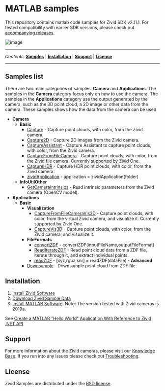# MATLAB samples

This repository contains matlab code samples for Zivid SDK v2.11.1. For
tested compatibility with earlier SDK versions, please check out
[accompanying
releases](https://github.com/zivid/zivid-matlab-samples/tree/master/../../releases).

![image](https://www.zivid.com/hubfs/softwarefiles/images/zivid-generic-github-header.png)



---

*Contents:*
[**Samples**](#Samples-list) |
[**Installation**](#Installation) |
[**Support**](#Support) |
[**License**](#License)

---



## Samples list

There are two main categories of samples: **Camera** and
**Applications**. The samples in the **Camera** category focus only on
how to use the camera. The samples in the **Applications** category use
the output generated by the camera, such as the 3D point cloud, a 2D
image or other data from the camera. These samples shows how the data
from the camera can be used.

  - **Camera**
      - **Basic**
          - [Capture](https://github.com/zivid/zivid-matlab-samples/tree/master/source/Camera/Basic/Capture.m) - Capture point clouds, with color, from the Zivid camera.
          - [Capture2D](https://github.com/zivid/zivid-matlab-samples/tree/master/source/Camera/Basic/Capture2D.m) - Capture 2D images from the Zivid camera.
          - [CaptureAssistant](https://github.com/zivid/zivid-matlab-samples/tree/master/source/Camera/Basic/CaptureAssistant.m) - Capture Assistant to capture point clouds, with color,
            from the Zivid camera.
          - [CaptureFromFileCamera](https://github.com/zivid/zivid-matlab-samples/tree/master/source/Camera/Basic/CaptureFromFileCamera.m) - Capture point clouds, with color, from the Zivid file
            camera. Currently supported by Zivid One.
          - [CaptureHDR](https://github.com/zivid/zivid-matlab-samples/tree/master/source/Camera/Basic/CaptureHDR.m) - Capture HDR point clouds, with color, from the Zivid
            camera.
          - [zividApplication](https://github.com/zivid/zivid-matlab-samples/tree/master/source/Camera/Basic/zividApplication.m) - application = zividApplication(folder)
      - **InfoUtilOther**
          - [GetCameraIntrinsics](https://github.com/zivid/zivid-matlab-samples/tree/master/source/Camera/InfoUtilOther/GetCameraIntrinsics.m) - Read intrinsic parameters from the Zivid camera (OpenCV
            model).
  - **Applications**
      - **Basic**
          - **Visualization**
              - [CaptureFromFileCameraVis3D](https://github.com/zivid/zivid-matlab-samples/tree/master/source/Applications/Basic/Visualization/CaptureFromFileCameraVis3D.m) - Capture point clouds, with color, from the virtual
                Zivid camera, and visualize it. Currently supported by
                Zivid One.
              - [CaptureVis3D](https://github.com/zivid/zivid-matlab-samples/tree/master/source/Applications/Basic/Visualization/CaptureVis3D.m) - Capture point clouds, with color, from the Zivid
                camera, and visualize it.
          - **FileFormats**
              - [convertZDF](https://github.com/zivid/zivid-matlab-samples/tree/master/source/Applications/Basic/FileFormats/convertZDF.m) - convertZDF(inputFileName,outputFileFormat)
              - [ReadIterateZDF](https://github.com/zivid/zivid-matlab-samples/tree/master/source/Applications/Basic/FileFormats/ReadIterateZDF.m) - Read point cloud data from a ZDF file, iterate through
                it, and extract individual points.
              - [readZDF](https://github.com/zivid/zivid-matlab-samples/tree/master/source/Applications/Basic/FileFormats/readZDF.m) - \[xyz,rgba,snr\] = readZDF(dataFile) - **Advanced**
          - [Downsample](https://github.com/zivid/zivid-matlab-samples/tree/master/source/Applications/Advanced/Downsample.m) - Downsample point cloud from ZDF file.

## Installation

1.  [Install Zivid
    Software](https://support.zivid.com/latest//getting-started/software-installation.html)
2.  [Download Zivid Sample
    Data](https://support.zivid.com/latest//api-reference/samples/sample-data.html)
3.  [Install MATLAB
    Software](https://se.mathworks.com/products/matlab.html). Note: The
    version tested with Zivid cameras is 2019a.

See [Create a MATLAB "Hello World" Application With Reference to Zivid
.NET
API](https://support.zivid.com/latest/api-reference/samples/matlab/create-a-matlab-hello-world-application-with-reference-to-zivid-dot-net-sdk.html)

## Support

For more information about the Zivid cameras, please visit our
[Knowledge Base](https://support.zivid.com/latest). If you run into any
issues please check out
[Troubleshooting](https://support.zivid.com/latest/support/troubleshooting.html).

## License

Zivid Samples are distributed under the [BSD
license](https://github.com/zivid/zivid-matlab-samples/tree/master/LICENSE).
